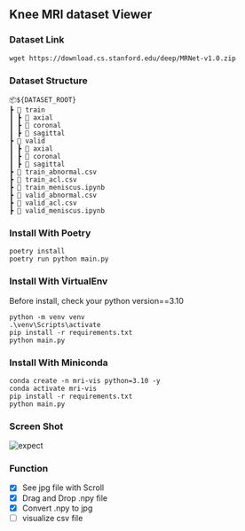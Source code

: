 ## Knee MRI dataset Viewer

### Dataset Link
```
wget https://download.cs.stanford.edu/deep/MRNet-v1.0.zip
```

### Dataset Structure
```
📦${DATASET_ROOT}
┣ 📂 train
┃ ┣ 📂 axial
┃ ┣ 📂 coronal
┃ ┣ 📂 sagittal
┣ 📂 valid
┃ ┣ 📂 axial
┃ ┣ 📂 coronal
┃ ┣ 📂 sagittal
┣ 📜 train_abnormal.csv
┣ 📜 train_acl.csv
┣ 📜 train_meniscus.ipynb
┣ 📜 valid_abnormal.csv
┣ 📜 valid_acl.csv
┣ 📜 valid_meniscus.ipynb
```


### Install With Poetry

```
poetry install
poetry run python main.py
```

### Install With VirtualEnv

Before install, check your python version==3.10

```
python -m venv venv
.\venv\Scripts\activate
pip install -r requirements.txt
python main.py
```

### Install With Miniconda

```
conda create -n mri-vis python=3.10 -y
conda activate mri-vis
pip install -r requirements.txt
python main.py
```

### Screen Shot

![expect](https://github.com/patrashu/MRI_Viewer/assets/78347296/ffd692e0-fef2-45fd-9160-9fc01dc613f0)


### Function

- [x] See jpg file with Scroll
- [x] Drag and Drop .npy file
- [x] Convert .npy to jpg
- [ ] visualize csv file
